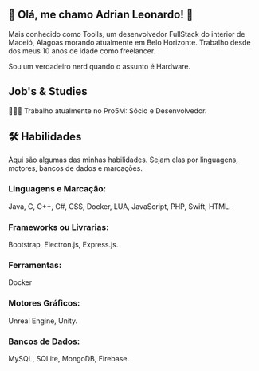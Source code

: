 
## 🚀 Olá, me chamo Adrian Leonardo! 👋
Mais conhecido como Toolls, um desenvolvedor FullStack do interior de Maceió, Alagoas morando atualmente em Belo Horizonte.
Trabalho desde dos meus 10 anos de idade como freelancer.

Sou um verdadeiro nerd quando o assunto é Hardware.
## Job's & Studies

🤖👩‍💻 Trabalho atualmente no Pro5M: Sócio e Desenvolvedor.

## 🛠 Habilidades
Aqui são algumas das minhas habilidades. Sejam elas por linguagens, motores, bancos de dados e marcações.
### Linguagens e Marcação: 
Java, C, C++, C#, CSS, Docker, LUA, JavaScript, PHP, Swift, HTML.
### Frameworks ou Livrarias:
Bootstrap, Electron.js, Express.js.
### Ferramentas:
Docker
### Motores Gráficos:
Unreal Engine, Unity.
### Bancos de Dados:
MySQL, SQLite, MongoDB, Firebase.
